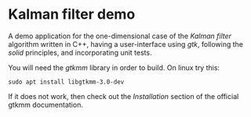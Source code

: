 # Kalman filter demo

A demo application for the one-dimensional case of the _Kalman filter_ algorithm written in C++, having a user-interface using _gtk_, following the _solid_ principles, and incorporating unit tests.

You will need the _gtkmm_ library in order to build. On linux try this:

`sudo apt install libgtkmm-3.0-dev`

If it does not work, then check out the _Installation_ section of the official gtkmm documentation.
